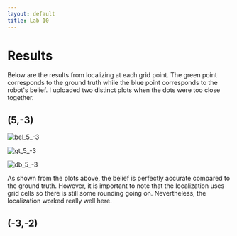 ```yaml
---
layout: default
title: Lab 10
---
```


# Results

Below are the results from localizing at each grid point. The green point corresponds to the ground truth while the blue point corresponds to the robot's belief. I uploaded two distinct plots when the dots were too close together.

## (5,-3)

![bel_5_-3](https://github.com/user-attachments/assets/59dae135-0f72-40f2-8597-326d2c09ce29)

![gt_5_-3](https://github.com/user-attachments/assets/79d66da5-40ce-4dbd-a5ff-58fa9c074790)

![db_5_-3](https://github.com/user-attachments/assets/33ffaf2b-d038-4b21-b64b-af21191d50b8)

As shown from the plots above, the belief is perfectly accurate compared to the ground truth. However, it is important to note that the localization uses grid cells so there is still some rounding going on. Nevertheless, the localization worked really well here.

## (-3,-2)






